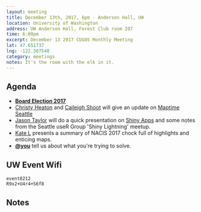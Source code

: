 ```yaml
---
layout: meeting
title: December 13th, 2017, 6pm - Anderson Hall, UW
location: University of Washington
address: UW Anderson Hall, Forest Club room 207
time: 6:00pm
excerpt: December 13 2017 CUGOS Monthly Meeting
lat: 47.651737
lng: -122.307540
category: meetings
notes: It's the room with the elk in it.
---
```



## Agenda
- **[Board Election 2017](http://cugos.org/election/2017/)**
- [Christy Heaton](https://twitter.com/christytoes) and [Caileigh Shoot](https://twitter.com/caileighshoot) will give an update on [Maptime Seattle](http://maptimesea.github.io/) 
- [Jason Taylor](https://github.com/JMT2080AD) will do a quick presentation on [Shiny Apps](https://shiny.rstudio.com/gallery/) and some notes from the Seattle useR Group 'Shiny Lightning' meetup.
- [Kate L](https://github.com/kateler) presents a summary of NACIS 2017 chock full of highlights and enticing maps.
- **[@you](http://cugos.org/people/)** tell us about what you're trying to solve.

## UW Event Wifi

```
event0212
R9x2+U4r4+S6f8
```

## Notes
